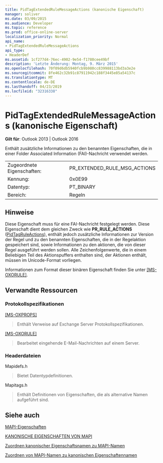 ```yaml
---
title: PidTagExtendedRuleMessageActions (kanonische Eigenschaft)
manager: soliver
ms.date: 03/09/2015
ms.audience: Developer
ms.topic: reference
ms.prod: office-online-server
localization_priority: Normal
api_name:
- PidTagExtendedRuleMessageActions
api_type:
- HeaderDef
ms.assetid: 1cf277d4-76ec-4902-9e54-f1780cee49bf
description: 'Letzte Änderung: Montag, 9. März 2015'
ms.openlocfilehash: 70f09d6db5940fcb9b980cc839988113bd3a3e2e
ms.sourcegitcommit: 8fe462c32b91c87911942c188f3445e85a54137c
ms.translationtype: MT
ms.contentlocale: de-DE
ms.lasthandoff: 04/23/2019
ms.locfileid: "32316338"
---
```

# <a name="pidtagextendedrulemessageactions-canonical-property"></a>PidTagExtendedRuleMessageActions (kanonische Eigenschaft)

  
  
**Gilt für**: Outlook 2013 | Outlook 2016 
  
Enthält zusätzliche Informationen zu den benannten Eigenschaften, die in einer Folder Associated Information (FAI)-Nachricht verwendet werden.
  
|||
|:-----|:-----|
|Zugeordnete Eigenschaften:  <br/> |PR_EXTENDED_RULE_MSG_ACTIONS  <br/> |
|Kennung:  <br/> |0x0E99  <br/> |
|Datentyp:  <br/> |PT_BINARY  <br/> |
|Bereich:  <br/> |Regeln  <br/> |
   
## <a name="remarks"></a>Hinweise

Diese Eigenschaft muss für eine FAI-Nachricht festgelegt werden. Diese Eigenschaft dient dem gleichen Zweck wie **PR_RULE_ACTIONS** ([PidTagRuleActions](pidtagruleactions-canonical-property.md)), enthält jedoch zusätzliche Informationen zur Version der Regel und zu den benannten Eigenschaften, die in der Regelaktion gespeichert sind, sowie Informationen zu den aktionen, die von dieser Regel ausgeführt werden sollen. Alle Zeichenfolgenwerte, die in einem Beliebigen Teil des Aktionspuffers enthalten sind, der Aktionen enthält, müssen im Unicode-Format vorliegen.
  
Informationen zum Format dieser binären Eigenschaft finden Sie unter [[MS-OXORULE]](https://msdn.microsoft.com/library/70ac9436-501e-43e2-9163-20d2b546b886%28Office.15%29.aspx).
  
## <a name="related-resources"></a>Verwandte Ressourcen

### <a name="protocol-specifications"></a>Protokollspezifikationen

[[MS-OXPROPS]](https://msdn.microsoft.com/library/f6ab1613-aefe-447d-a49c-18217230b148%28Office.15%29.aspx)
  
> Enthält Verweise auf Exchange Server Protokollspezifikationen.
    
[[MS-OXORULE]](https://msdn.microsoft.com/library/70ac9436-501e-43e2-9163-20d2b546b886%28Office.15%29.aspx)
  
> Bearbeitet eingehende E-Mail-Nachrichten auf einem Server.
    
### <a name="header-files"></a>Headerdateien

Mapidefs.h
  
> Bietet Datentypdefinitionen.
    
Mapitags.h
  
> Enthält Definitionen von Eigenschaften, die als alternative Namen aufgeführt sind.
    
## <a name="see-also"></a>Siehe auch



[MAPI-Eigenschaften](mapi-properties.md)
  
[KANONISCHE EIGENSCHAFTEN VON MAPI](mapi-canonical-properties.md)
  
[Zuordnen kanonischer Eigenschaftsnamen zu MAPI-Namen](mapping-canonical-property-names-to-mapi-names.md)
  
[Zuordnen von MAPI-Namen zu kanonischen Eigenschaftennamen](mapping-mapi-names-to-canonical-property-names.md)

